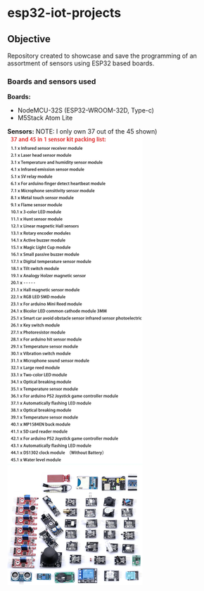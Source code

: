 # esp32-iot-projects
## Objective
Repository created to showcase and save the programming of an assortment of sensors using ESP32 based boards.

### Boards and sensors used

**Boards:**
- NodeMCU-32S (ESP32-WROOM-32D, Type-c)
- M5Stack Atom Lite

**Sensors:**
NOTE: I only own 37 out of the 45 shown)
![Sensors](img/sensors.png)
